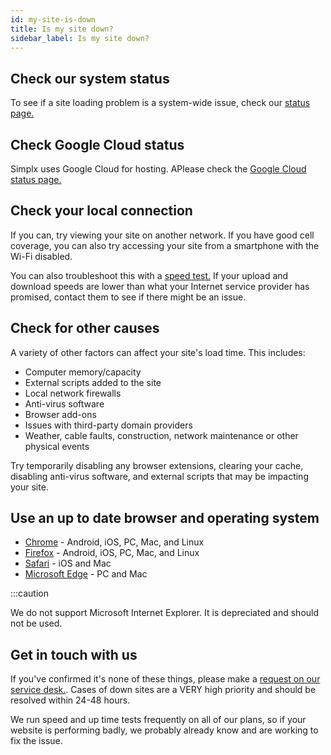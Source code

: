 ```yaml
---
id: my-site-is-down
title: Is my site down?
sidebar_label: Is my site down?
---
```


## Check our system status

To see if a site loading problem is a system-wide issue, check our [status page.](https://jessicasutherlanddesign.statuspage.io/) 

## Check Google Cloud status

Simplx uses Google Cloud for hosting. APlease check the [Google Cloud status page.](https://status.cloud.google.com/)

## Check your local connection

If you can, try viewing your site on another network. If you have good cell coverage, you can also try accessing your site from a smartphone with the Wi-Fi disabled.

You can also troubleshoot this with a [speed test.](http://speedtest.net) If your upload and download speeds are lower than what your Internet service provider has promised, contact them to see if there might be an issue.

## Check for other causes

A variety of other factors can affect your site's load time. This includes:

- Computer memory/capacity
- External scripts added to the site
- Local network firewalls
- Anti-virus software
- Browser add-ons
- Issues with third-party domain providers
- Weather, cable faults, construction, network maintenance or other physical events

Try temporarily disabling any browser extensions, clearing your cache, disabling anti-virus software, and external scripts that may be impacting your site.

## Use an up to date browser and operating system

- [Chrome](http://www.google.com/chrome/) - Android, iOS, PC, Mac, and Linux
- [Firefox](https://www.mozilla.org/firefox/new/) - Android, iOS, PC, Mac, and Linux
- [Safari](http://www.apple.com/safari/) - iOS and Mac
- [Microsoft Edge](https://www.microsoft.com/windows/microsoft-edge) - PC and Mac

:::caution

We do not support Microsoft Internet Explorer. It is depreciated and should not be used.


## Get in touch with us

If you've confirmed it's none of these things, please make a [request on our service desk.](https://jsjsjs.atlassian.net/servicedesk/customer/portal/1). Cases of down sites are a VERY high priority and should be resolved within 24-48 hours.

We run speed and up time tests frequently on all of our plans, so if your website is performing badly, we probably already know and are working to fix the issue.
